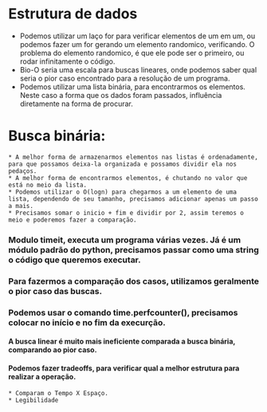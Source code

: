 # Estrutura de dados

* Podemos utilizar um laço for para verificar elementos de um em um, ou podemos fazer um for gerando um elemento randomico, verificando. O problema do elemento randomico, é que ele pode ser o primeiro, ou rodar infinitamente o código.
* Bio-O seria uma escala para buscas lineares, onde podemos saber qual seria o pior caso encontrado para a resolução de um programa.
* Podemos utilizar uma lista binária, para encontrarmos os elementos. Neste caso a forma que os dados foram passados, influência diretamente na forma de procurar.

# Busca binária:
    * A melhor forma de armazenarmos elementos nas listas é ordenadamente, para que possamos deixa-la organizada e possamos dividir ela nos pedaços.
    * A melhor forma de encontrarmos elementos, é chutando no valor que está no meio da lista.
    * Podemos utilizar o O(logn) para chegarmos a um elemento de uma lista, dependendo de seu tamanho, precisamos adicionar apenas um passo a mais.
    * Precisamos somar o inicio + fim e dividir por 2, assim teremos o meio e poderemos fazer a comparação.

### Modulo timeit, executa um programa várias vezes. Já é um módulo padrão do python, precisamos passar como uma string o código que queremos executar.

### Para fazermos a comparação dos casos, utilizamos geralmente o pior caso das buscas.
### Podemos usar o comando time.perfcounter(), precisamos colocar no início e no fim da execurção.

#### A busca linear é muito mais ineficiente comparada a busca binária, comparando ao pior caso.

#### Podemos fazer tradeoffs, para verificar qual a melhor estrutura para realizar a operação.
    * Comparam o Tempo X Espaço.
    * Legibilidade
